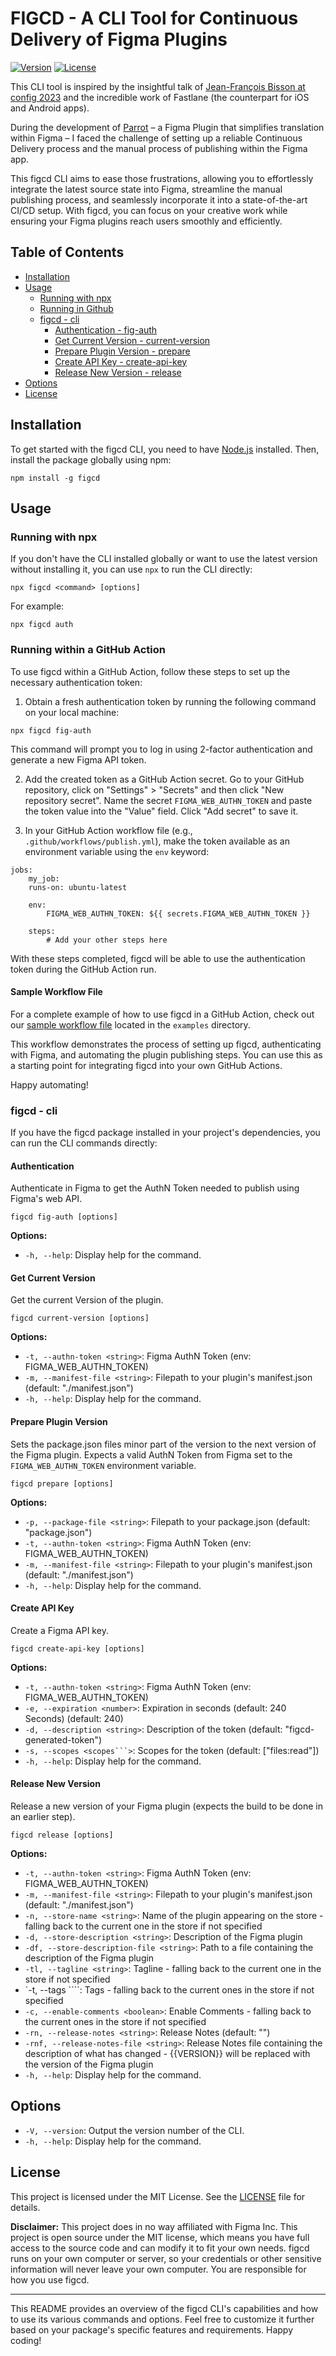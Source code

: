 # FIGCD - A CLI Tool for Continuous Delivery of Figma Plugins

[![Version](https://img.shields.io/npm/v/@parrots.design/figcd.svg)](https://www.npmjs.com/package/@parrots.design/figcd)
[![License](https://img.shields.io/npm/l/@parrots.design/figcd.svg)](https://github.com/yourusername/figcd/blob/main/LICENSE)

This CLI tool is inspired by the insightful talk of [Jean-François Bisson at config 2023](https://www.youtube.com/watch?v=s9fwTc0fRs0&ab_channel=Figma) and the incredible work of Fastlane (the counterpart for iOS and Android apps).

During the development of [Parrot](https://www.figma.com/community/plugin/1205803482754362456/Parrot-Beta) – a Figma Plugin that simplifies translation within Figma – I faced the challenge of setting up a reliable Continuous Delivery process and the manual process of publishing within the Figma app.

This figcd CLI aims to ease those frustrations, allowing you to effortlessly integrate the latest source state into Figma, streamline the manual publishing process, and seamlessly incorporate it into a state-of-the-art CI/CD setup. With figcd, you can focus on your creative work while ensuring your Figma plugins reach users smoothly and efficiently.

## Table of Contents

- [Installation](#installation)
- [Usage](#usage)
  - [Running with npx](#running-with-npx)
  - [Running in Github](#running-in-github)
  - [figcd - cli](#figcd---cli)
    - [Authentication - fig-auth](#authentication)
    - [Get Current Version - current-version](#get-current-version)
    - [Prepare Plugin Version - prepare](#prepare-plugin-version)
    - [Create API Key - create-api-key](#create-api-key)
    - [Release New Version - release](#release-new-version)
- [Options](#options)
- [License](#license)

## Installation

To get started with the figcd CLI, you need to have [Node.js](https://nodejs.org) installed. Then, install the package globally using npm:

```
npm install -g figcd
```

## Usage

### Running with npx

If you don't have the CLI installed globally or want to use the latest version without installing it, you can use `npx` to run the CLI directly:

```
npx figcd <command> [options]
```

For example:

```
npx figcd auth
```

### Running within a GitHub Action

To use figcd within a GitHub Action, follow these steps to set up the necessary authentication token:

1. Obtain a fresh authentication token by running the following command on your local machine:
```
npx figcd fig-auth
```
This command will prompt you to log in using 2-factor authentication and generate a new Figma API token.

2. Add the created token as a GitHub Action secret. Go to your GitHub repository, click on "Settings" > "Secrets" and then click "New repository secret". Name the secret `FIGMA_WEB_AUTHN_TOKEN` and paste the token value into the "Value" field. Click "Add secret" to save it.

3. In your GitHub Action workflow file (e.g., `.github/workflows/publish.yml`), make the token available as an environment variable using the `env` keyword:
```
jobs:
    my_job:
    runs-on: ubuntu-latest

    env:
        FIGMA_WEB_AUTHN_TOKEN: ${{ secrets.FIGMA_WEB_AUTHN_TOKEN }}

    steps:
        # Add your other steps here
```
   
With these steps completed, figcd will be able to use the authentication token during the GitHub Action run.

#### Sample Workflow File

For a complete example of how to use figcd in a GitHub Action, check out our [sample workflow file](examples/publish.yml) located in the `examples` directory.

This workflow demonstrates the process of setting up figcd, authenticating with Figma, and automating the plugin publishing steps. You can use this as a starting point for integrating figcd into your own GitHub Actions.

Happy automating!


### figcd - cli

If you have the figcd package installed in your project's dependencies, you can run the CLI commands directly:

#### Authentication

Authenticate in Figma to get the AuthN Token needed to publish using Figma's web API.

```
figcd fig-auth [options]
```

**Options:**

- `-h, --help`: Display help for the command.

#### Get Current Version

Get the current Version of the plugin.

```
figcd current-version [options]
```

**Options:**

- `-t, --authn-token <string>`: Figma AuthN Token (env: FIGMA_WEB_AUTHN_TOKEN)
- `-m, --manifest-file <string>`: Filepath to your plugin's manifest.json (default: "./manifest.json")
- `-h, --help`: Display help for the command.

#### Prepare Plugin Version

Sets the package.json files minor part of the version to the next version of the Figma plugin. Expects a valid AuthN Token from Figma set to the `FIGMA_WEB_AUTHN_TOKEN` environment variable.

```
figcd prepare [options]
```

**Options:**

- `-p, --package-file <string>`: Filepath to your package.json (default: "package.json")
- `-t, --authn-token <string>`: Figma AuthN Token (env: FIGMA_WEB_AUTHN_TOKEN)
- `-m, --manifest-file <string>`: Filepath to your plugin's manifest.json (default: "./manifest.json")
- `-h, --help`: Display help for the command.

#### Create API Key

Create a Figma API key.

```
figcd create-api-key [options]
```

**Options:**

- `-t, --authn-token <string>`: Figma AuthN Token (env: FIGMA_WEB_AUTHN_TOKEN)
- `-e, --expiration <number>`: Expiration in seconds (default: 240 Seconds) (default: 240)
- `-d, --description <string>`: Description of the token (default: "figcd-generated-token")
- `-s, --scopes <scopes```>`: Scopes for the token (default: ["files:read"])
- `-h, --help`: Display help for the command.

#### Release New Version

Release a new version of your Figma plugin (expects the build to be done in an earlier step).

```
figcd release [options]
```

**Options:**

- `-t, --authn-token <string>`: Figma AuthN Token (env: FIGMA_WEB_AUTHN_TOKEN)
- `-m, --manifest-file <string>`: Filepath to your plugin's manifest.json (default: "./manifest.json")
- `-n, --store-name <string>`: Name of the plugin appearing on the store - falling back to the current one in the store if not specified
- `-d, --store-description <string>`: Description of the Figma plugin
- `-df, --store-description-file <string>`: Path to a file containing the description of the Figma plugin
- `-tl, --tagline <string>`: Tagline - falling back to the current one in the store if not specified
- `-t, --tags <string>````: Tags - falling back to the current ones in the store if not specified
- `-c, --enable-comments <boolean>`: Enable Comments - falling back to the current ones in the store if not specified
- `-rn, --release-notes <string>`: Release Notes (default: "")
- `-rnf, --release-notes-file <string>`: Release Notes file containing the description of what has changed - {{VERSION}} will be replaced with the version of the Figma plugin
- `-h, --help`: Display help for the command.

## Options

- `-V, --version`: Output the version number of the CLI.
- `-h, --help`: Display help for the command.


## License

This project is licensed under the MIT License. See the [LICENSE](LICENSE) file for details.

**Disclaimer:**
This project does in no way affiliated with Figma Inc. This project is open source under the MIT license, which means you have full access to the source code and can modify it to fit your own needs. figcd runs on your own computer or server, so your credentials or other sensitive information will never leave your own computer. You are responsible for how you use figcd.

---

This README provides an overview of the figcd CLI's capabilities and how to use its various commands and options. Feel free to customize it further based on your package's specific features and requirements. Happy coding!
